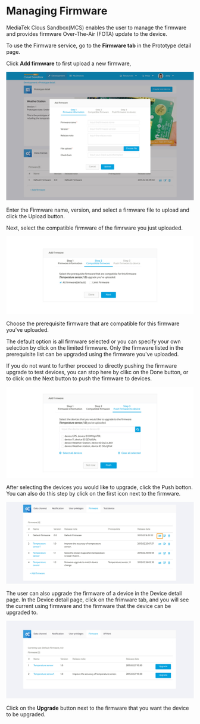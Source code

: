 # Managing Firmware

MediaTek Clous Sandbox(MCS) enables the user to manage the firmware and provides firmware Over-The-Air (FOTA) update to the device.

To use the Firmware service, go to the **Firmware tab** in the Prototype detail page.

Click **Add firmware** to first upload a new firmware,

![](https://raw.githubusercontent.com/Mediatek-Cloud/MCS/master/graphics/firmware/fw01.JPG)

Enter the Firmware name, version, and select a firmware file to upload and click the Upload button.

Next, select the compatible firmware of the fimrware you just uploaded.

![](https://raw.githubusercontent.com/Mediatek-Cloud/MCS/master/graphics/firmware/fw02.jpg)

Choose the prerequisite firmware that are compatible for this firmware you've uploaded.

The default option is all firmware selected or you can specify your own selection by click on the limited firmware. Only the firmware listed in the prerequisite list can be upgraded using the firmware you've uploaded.

If you do not want to further proceed to directly pushing the firmware upgrade to test devices, you can stop here by clikc on the Done button, or to click on the Next button to push the firmware to devices.

![](https://raw.githubusercontent.com/Mediatek-Cloud/MCS/master/graphics/firmware/fw03.JPG)

After selecting the devices you would like to upgrade, click the Push botton. You can also do this step by click on the first icon next to the firmware.

![](https://raw.githubusercontent.com/Mediatek-Cloud/MCS/master/graphics/firmware/fw04.JPG)

The user can also upgrade the firmware of a device in the Device detail page. In the Device detail page, click on the frimware tab, and you will see the current using firmware and the firmware that the device can be upgraded to.

![](https://raw.githubusercontent.com/Mediatek-Cloud/MCS/master/graphics/firmware/fw05.JPG)

Click on the **Upgrade** button next to the firmware that you want the device to be upgraded.


